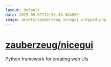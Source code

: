 ```yaml
---
layout: default
date: 2025-05-07T12:52:33.984899
image: assets/zauberzeug_nicegui_cropped.png
---
```


# [zauberzeug/nicegui](https://github.com/zauberzeug/nicegui)

Python framework for creating web UIs
